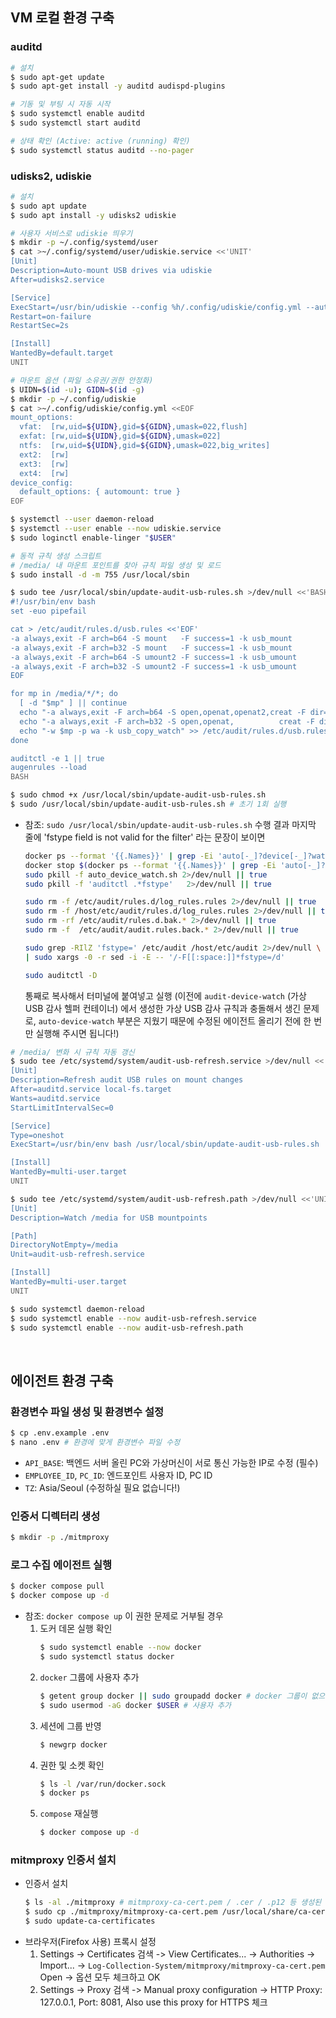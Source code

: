 ## VM 로컬 환경 구축
### auditd
```bash
# 설치
$ sudo apt-get update
$ sudo apt-get install -y auditd audispd-plugins

# 기동 및 부팅 시 자동 시작
$ sudo systemctl enable auditd
$ sudo systemctl start auditd

# 상태 확인 (Active: active (running) 확인)
$ sudo systemctl status auditd --no-pager
```

### udisks2, udiskie
```bash
# 설치
$ sudo apt update
$ sudo apt install -y udisks2 udiskie

# 사용자 서비스로 udiskie 띄우기
$ mkdir -p ~/.config/systemd/user
$ cat >~/.config/systemd/user/udiskie.service <<'UNIT'
[Unit]
Description=Auto-mount USB drives via udiskie
After=udisks2.service

[Service]
ExecStart=/usr/bin/udiskie --config %h/.config/udiskie/config.yml --automount --no-notify --no-tray
Restart=on-failure
RestartSec=2s

[Install]
WantedBy=default.target
UNIT

# 마운트 옵션 (파일 소유권/권한 안정화)
$ UIDN=$(id -u); GIDN=$(id -g)
$ mkdir -p ~/.config/udiskie
$ cat >~/.config/udiskie/config.yml <<EOF
mount_options:
  vfat:  [rw,uid=${UIDN},gid=${GIDN},umask=022,flush]
  exfat: [rw,uid=${UIDN},gid=${GIDN},umask=022]
  ntfs:  [rw,uid=${UIDN},gid=${GIDN},umask=022,big_writes]
  ext2:  [rw]
  ext3:  [rw]
  ext4:  [rw]
device_config:
  default_options: { automount: true }
EOF

$ systemctl --user daemon-reload
$ systemctl --user enable --now udiskie.service
$ sudo loginctl enable-linger "$USER"
```

```bash
# 동적 규칙 생성 스크립트
# /media/ 내 마운트 포인트를 찾아 규칙 파일 생성 및 로드
$ sudo install -d -m 755 /usr/local/sbin

$ sudo tee /usr/local/sbin/update-audit-usb-rules.sh >/dev/null <<'BASH'
#!/usr/bin/env bash
set -euo pipefail

cat > /etc/audit/rules.d/usb.rules <<'EOF'
-a always,exit -F arch=b64 -S mount   -F success=1 -k usb_mount
-a always,exit -F arch=b32 -S mount   -F success=1 -k usb_mount
-a always,exit -F arch=b64 -S umount2 -F success=1 -k usb_umount
-a always,exit -F arch=b32 -S umount2 -F success=1 -k usb_umount
EOF

for mp in /media/*/*; do
  [ -d "$mp" ] || continue
  echo "-a always,exit -F arch=b64 -S open,openat,openat2,creat -F dir=$mp -k usb_copy_watch" >> /etc/audit/rules.d/usb.rules
  echo "-a always,exit -F arch=b32 -S open,openat,          creat -F dir=$mp -k usb_copy_watch" >> /etc/audit/rules.d/usb.rules
  echo "-w $mp -p wa -k usb_copy_watch" >> /etc/audit/rules.d/usb.rules
done

auditctl -e 1 || true
augenrules --load
BASH

$ sudo chmod +x /usr/local/sbin/update-audit-usb-rules.sh
$ sudo /usr/local/sbin/update-audit-usb-rules.sh # 초기 1회 실행
```
- 참조: `sudo /usr/local/sbin/update-audit-usb-rules.sh` 수행 결과 마지막 줄에 'fstype field is not valid for the filter' 라는 문장이 보이면
  ```bash
  docker ps --format '{{.Names}}' | grep -Ei 'auto[-_]?device[-_]?watch' >/dev/null && \
  docker stop $(docker ps --format '{{.Names}}' | grep -Ei 'auto[-_]?device[-_]?watch') || true
  sudo pkill -f auto_device_watch.sh 2>/dev/null || true
  sudo pkill -f 'auditctl .*fstype'   2>/dev/null || true
  
  sudo rm -f /etc/audit/rules.d/log_rules.rules 2>/dev/null || true
  sudo rm -f /host/etc/audit/rules.d/log_rules.rules 2>/dev/null || true
  sudo rm -rf /etc/audit/rules.d.bak.* 2>/dev/null || true
  sudo rm -f  /etc/audit/audit.rules.back.* 2>/dev/null || true
  
  sudo grep -RIlZ 'fstype=' /etc/audit /host/etc/audit 2>/dev/null \
  | sudo xargs -0 -r sed -i -E -- '/-F[[:space:]]*fstype=/d'
  
  sudo auditctl -D
  ```
  통째로 복사해서 터미널에 붙여넣고 실행 (이전에 `audit-device-watch` (가상 USB 감사 헬퍼 컨테이너) 에서 생성한 가상 USB 감사 규칙과 충돌해서 생긴 문제로, `auto-device-watch` 부분은 지웠기 때문에 수정된 에이전트 올리기 전에 한 번만 실행해 주시면 됩니다!)

```bash
# /media/ 변화 시 규칙 자동 갱신
$ sudo tee /etc/systemd/system/audit-usb-refresh.service >/dev/null <<'UNIT'
[Unit]
Description=Refresh audit USB rules on mount changes
After=auditd.service local-fs.target
Wants=auditd.service
StartLimitIntervalSec=0

[Service]
Type=oneshot
ExecStart=/usr/bin/env bash /usr/local/sbin/update-audit-usb-rules.sh

[Install]
WantedBy=multi-user.target
UNIT

$ sudo tee /etc/systemd/system/audit-usb-refresh.path >/dev/null <<'UNIT'
[Unit]
Description=Watch /media for USB mountpoints

[Path]
DirectoryNotEmpty=/media
Unit=audit-usb-refresh.service

[Install]
WantedBy=multi-user.target
UNIT

$ sudo systemctl daemon-reload
$ sudo systemctl enable --now audit-usb-refresh.service
$ sudo systemctl enable --now audit-usb-refresh.path
```

<br />

## 에이전트 환경 구축
### 환경변수 파일 생성 및 환경변수 설정
```bash
$ cp .env.example .env
$ nano .env # 환경에 맞게 환경변수 파일 수정
```
- `API_BASE`: 백엔드 서버 올린 PC와 가상머신이 서로 통신 가능한 IP로 수정 (필수)
- `EMPLOYEE_ID`, `PC_ID`: 엔드포인트 사용자 ID, PC ID
- `TZ`: Asia/Seoul (수정하실 필요 없습니다!)

### 인증서 디렉터리 생성
```bash
$ mkdir -p ./mitmproxy
```

### 로그 수집 에이전트 실행
```bash
$ docker compose pull
$ docker compose up -d
```
- 참조: `docker compose up` 이 권한 문제로 거부될 경우
  1. 도커 데몬 실행 확인
     ```bash
     $ sudo systemctl enable --now docker
     $ sudo systemctl status docker
     ```
  2. `docker` 그룹에 사용자 추가
     ```bash
     $ getent group docker || sudo groupadd docker # docker 그룹이 없으면 생성
     $ sudo usermod -aG docker $USER # 사용자 추가
     ```
  3. 세션에 그룹 반영
     ```bash
     $ newgrp docker
     ```
  4. 권한 및 소켓 확인
     ```bash
     $ ls -l /var/run/docker.sock
     $ docker ps
     ```
  5. `compose` 재실행
     ```bash
     $ docker compose up -d
     ```

### mitmproxy 인증서 설치
- 인증서 설치
  ```bash
  $ ls -al ./mitmproxy # mitmproxy-ca-cert.pem / .cer / .p12 등 생성된 것 확인
  $ sudo cp ./mitmproxy/mitmproxy-ca-cert.pem /usr/local/share/ca-certificates/mitmproxy.crt
  $ sudo update-ca-certificates
  ```
- 브라우저(Firefox 사용) 프록시 설정
    1. Settings -> Certificates 검색 -> View Certificates... -> Authorities -> Import... -> `Log-Collection-System/mitmproxy/mitmproxy-ca-cert.pem` Open -> 옵션 모두 체크하고 OK
    2. Settings -> Proxy 검색 -> Manual proxy configuration -> HTTP Proxy: 127.0.0.1, Port: 8081, Also use this proxy for HTTPS 체크
